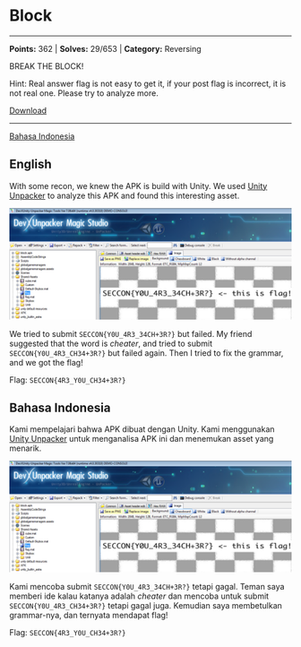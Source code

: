 # Block
---
**Points:** 362 | **Solves:** 29/653 | **Category:** Reversing

BREAK THE BLOCK!

Hint: Real answer flag is not easy to get it, if your post flag is incorrect, it is not real one. Please try to analyze more.

[Download](block.apk_f2f0a7d6a3b3e940ca7cd5a3f7c5045eb57f92cf)

---

[Bahasa Indonesia](#bahasa-indonesia)

## English
With some recon, we knew the APK is build with Unity. We used [Unity Unpacker](http://devxdevelopment.com/UnityUnpacker) to analyze this APK and found this interesting asset.

![flag asset](block.png)

We tried to submit `SECCON{Y0U_4R3_34CH+3R?}` but failed. My friend suggested that the word is *cheater*, and tried to submit `SECCON{Y0U_4R3_CH34+3R?}` but failed again. Then I tried to fix the grammar, and we got the flag!

Flag: `SECCON{4R3_Y0U_CH34+3R?}`

## Bahasa Indonesia
Kami mempelajari bahwa APK dibuat dengan Unity. Kami menggunakan [Unity Unpacker](http://devxdevelopment.com/UnityUnpacker) untuk menganalisa APK ini dan menemukan asset yang menarik.

![flag asset](block.png)

Kami mencoba submit `SECCON{Y0U_4R3_34CH+3R?}` tetapi gagal. Teman saya memberi ide kalau katanya adalah *cheater* dan mencoba untuk submit `SECCON{Y0U_4R3_CH34+3R?}` tetapi gagal juga. Kemudian saya membetulkan grammar-nya, dan ternyata mendapat flag!

Flag: `SECCON{4R3_Y0U_CH34+3R?}`
